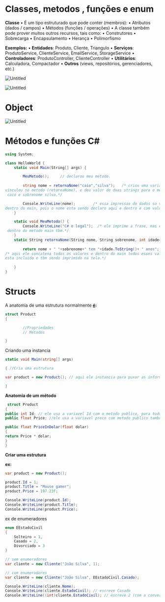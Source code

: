# Classes, metodos , funções e enum

**Classe**
• É um tipo estruturado que pode conter (membros):
• Atributos (dados / campos)
• Métodos (funções / operações)
• A classe também pode prover muitos outros recursos, tais como:
• Construtores
• Sobrecarga
• Encapsulamento
• Herança
• Polimorfismo

 **Exemplos:**
• **Entidades**: Produto, Cliente, Triangulo
• **Serviços**: ProdutoService, ClienteService, EmailService, StorageService
• **Controladores**: ProdutoController, ClienteController
• **Utilitários**: Calculadora, Compactador
• **Outros** (views, repositórios, gerenciadores, etc.)

![Untitled](Classes,%20metodos%20,%20func%CC%A7o%CC%83es%20e%20enum%20ee8cbcbcb1d34c2a8f8c4a7da1d054fa/Untitled.png)

![Untitled](Classes,%20metodos%20,%20func%CC%A7o%CC%83es%20e%20enum%20ee8cbcbcb1d34c2a8f8c4a7da1d054fa/Untitled%201.png)

# Object

![Untitled](Classes,%20metodos%20,%20func%CC%A7o%CC%83es%20e%20enum%20ee8cbcbcb1d34c2a8f8c4a7da1d054fa/Untitled%202.png)

# Métodos e funções C#

```csharp
using System;

class HelloWorld {
    static void Main(String[] args) {

        MeuMetodo();     // declarou meu metodo.
        
        string nome = retornaNome("caio","silva");   /* criou uma variavel string e 
vinculou no metodo (retornaNome), e deu valor de duas strings para o metodo sendo nome
 caio e sobrenome silva.*/

        Console.WriteLine(nome);        /* essa impressao de dados so vai funcionar 
dentro do main, pois o nome esta sendo declaro aqui e dentro e com valores aqui tbm.*/
    }

    static void MeuMetodo() {
        Console.WriteLine("C# e legal");  /* ele imprime a frase, mas ela poderia esta
 dentro do metodo main tbm.*/
    }
    static String retornaNome(String nome, String sobrenome, int idade=27) {
        
        return nome + " "+sobrenome+" tem "+idade.ToString()+ " anos"; 
/* aqui ele concatena todos os valores e dentro do main todos esses valores 
esta incluido e tbm sendo imprimido na tela.*/
        
    }
}
```

# Structs

A anatomia de uma estrutura normalmente **[é](https://pt.wiktionary.org/wiki/%C3%A9):**

```csharp
struct Product 
{

		//Propriedades
		// Métodos

}
```

Criando uma instancia

```csharp
static void Main(string[] args)

{ //Cria uma estrutura

var product = new Product(); // aqui ele instancia para puxar as informacoes da classe.

}
```

**Anatomia de um método**

```csharp
 struct Product
{
public int Id; // ele usa a variavel Id com o metodo publico, para todos terem acesso. 
public float Price; //ele usa a variavel preco com metodo publico tambem.

public float PriceInDolar(float dolar)
{
return Price * dolar;
}
}
```

**Criar uma estrutura**

**ex:**

```csharp
var product = new Product();

product.Id = 1;
product.Title = "Mouse gamer";
product.Price = 197.23f;

Console.WriteLine(product.Id);
Console.WriteLine(product.Title);
Console.WriteLine(product.Price);
```

ex de enumeradores

```csharp
enum EEstadoCivil
{
	Solteiro = 1,
	Casado = 2,
	Divorciado = 3
}

// sem enumeradores
var cliente = new Cliente("João Silva", 1);

// com enumeradores 
var cliente = new Cliente("João Silva", EEstadoCivil.Casado);

Console.WriteLine(cliente.Nome);
Console.WriteLine(cliente.EstadoCivil); // escreve Casado
Console.WriteLine((int)cliente.EstadoCivil); // escreve 2 (com a conversao implicita)
```